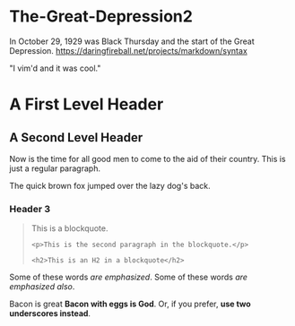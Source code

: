 # The-Great-Depression2

In October 29, 1929 was Black Thursday and the start of the Great Depression. 
https://daringfireball.net/projects/markdown/syntax

"I vim'd and it was cool."

<h1>A First Level Header</h1>

<h2>A Second Level Header</h2>

<p>Now is the time for all good men to come to
the aid of their country. This is just a
regular paragraph.</p>

<p>The quick brown fox jumped over the lazy
dog's back.</p>

<h3>Header 3</h3>

<blockquote>
    <p>This is a blockquote.</p>

    <p>This is the second paragraph in the blockquote.</p>

    <h2>This is an H2 in a blockquote</h2>
</blockquote>

<p>Some of these words <em>are emphasized</em>.
Some of these words <em>are emphasized also</em>.</p>

<p>Bacon is great <strong>Bacon with eggs is God</strong>.
Or, if you prefer, <strong>use two underscores instead</strong>.</p>


